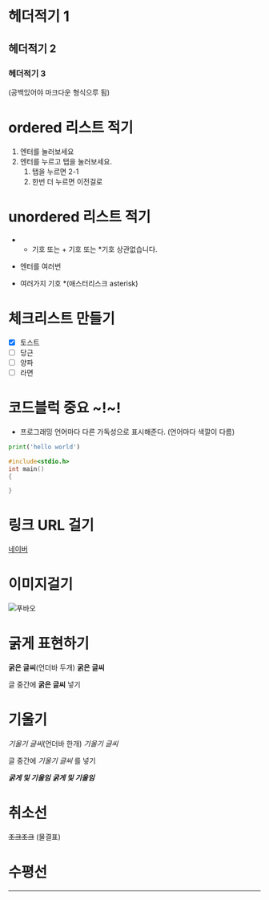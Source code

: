 # 헤더적기 1
## 헤더적기 2
### 헤더적기 3

(공백있어야 마크다운 형식으루 됨)

# ordered 리스트 적기
1. 엔터를 눌러보세요
2. 엔터를 누르고 탭을 눌러보세요.
   1. 탭을 누르면 2-1
   2. 한번 더 누르면 이전걸로
  
# unordered 리스트 적기
* - 기호 또는 + 기호 또는 *기호 상관없습니다.
- 엔터를 여러번
+ 여러가지 기호 *(애스터리스크 asterisk)
  
# 체크리스트 만들기
- [x] 토스트
- [ ] 당근
- [ ] 양파
- [ ] 라면

# 코드블럭 중요 ~!~!
-  프로그래밍 언어마다 다른 가독성으로 표시해준다. (언어마다 색깔이 다름)

```python
print('hello world')
```

```c
#include<stdio.h>
int main()
{

}
```

# 링크 URL 걸기
[네이버](https://chatgpt.com/)

# 이미지걸기
![푸바오](https://img.khan.co.kr/news/2024/03/04/news-p.v1.20240303.0c4af180e49842269d2c5044819efb9a_P1.png)

# 굵게 표현하기
__굵은 글씨__(언더바 두개)
**굵은 글씨**

글 중간에 **굵은 글씨** 넣기

# 기울기
_기울기 글씨_(언더바 한개)
*기울기 글씨*

글 중간에 _기울기 글씨_ 를 넣기

___굵게 및 기울임___
***굵게 및 기울임***

# 취소선
~~조크조크~~ (물결표)

# 수평선
---

